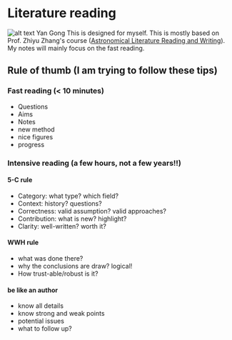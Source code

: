 # Literature reading 
![alt text](reading.png "Title") 
Yan Gong
This is designed for myself. This is mostly based on Prof. Zhiyu Zhang's course ([Astronomical Literature  Reading and Writing](https://astronomy.nju.edu.cn/EN/People/Professors/20200707/i113716.html)). My notes will mainly focus on the fast reading.



##  Rule of thumb (I am trying to follow these tips)
### Fast reading (< 10 minutes)
* Questions
* Aims
* Notes
* new method
* nice figures 
* progress 

### Intensive reading (a few hours, not a few years!!)
#### 5-C rule
* Category: what type? which field?
* Context:  history? questions?
* Correctness: valid assumption? valid approaches?
* Contribution: what is new? highlight?
* Clarity: well-written? worth it?
#### WWH rule
* what was done there?
* why the conclusions are draw? logical!
* How trust-able/robust is it?
#### be like an author
* know all details
* know strong and weak points
* potential issues
* what to follow up?

